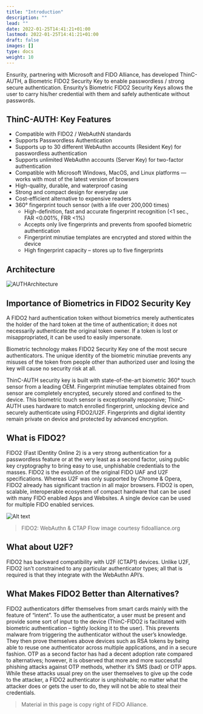 ```yaml
---
title: "Introduction"
description: ""
lead: ""
date: 2022-01-25T14:41:21+01:00
lastmod: 2022-01-25T14:41:21+01:00
draft: false
images: []
type: docs
weight: 10
---
```


Ensurity, partnering with Microsoft and FIDO Alliance, has developed ThinC-AUTH, a Biometric FIDO2 Security Key to enable passwordless / strong secure authentication. Ensurity’s Biometric FIDO2 Security Keys allows the user to carry his/her credential with them and safely authenticate without passwords.

## ThinC-AUTH: Key Features

- Compatible with FIDO2 / WebAuthN standards
- Supports Passwordless Authentication
- Supports up to 30 different WebAuthn accounts (Resident Key) for passwordless authentication
- Supports unlimited WebAuthn accounts (Server Key) for two-factor authentication 
- Compatible with Microsoft Windows, MacOS, and Linux platforms — works with most of the latest version of browsers
- High-quality, durable, and waterproof casing
- Strong and compact design for everyday use
- Cost-efficient alternative to expensive readers
- 360° fingerprint touch sensor (with a life over 200,000 times)
  - High-definition, fast and accurate fingerprint recognition (<1 sec., FAR <0.001%, FRR <1%) 
  - Accepts only live fingerprints and prevents from spoofed biometric authentication
  - Fingerprint minutiae templates are encrypted and stored within the device
  - High fingerprint capacity – stores up to five fingerprints

## Architecture

![AUTHArchitecture](images/AUTH_Architecture.png)

## Importance of Biometrics in FIDO2 Security Key

A FIDO2 hard authentication token without biometrics merely authenticates the holder of the hard token at the time of authentication; it does not necessarily authenticate the original token owner. If a token is lost or misappropriated, it can be used to easily impersonate. 

Biometric technology makes FIDO2 Security Key one of the most secure authenticators. The unique identity of the biometric minutiae prevents any misuses of the token from people other than authorized user and losing the key will cause no security risk at all.

ThinC-AUTH security key is built with state-of-the-art biometric 360° touch sensor from a leading OEM. Fingerprint minutiae templates obtained from sensor are completely encrypted, securely stored and confined to the device. This biometric touch sensor is exceptionally responsive; ThinC-AUTH uses hardware to match enrolled fingerprint, unlocking device and securely authenticate using FIDO2/U2F. Fingerprints and digital identity remain private on device and protected by advanced encryption.


## What is FIDO2? 

FIDO2 (Fast IDentity Online 2) is a very strong authentication for a passwordless feature or at the very least as a second factor, using public key cryptography to bring easy to use, unphishable credentials to the masses. FIDO2 is the evolution of the original FIDO UAF and U2F specifications. Whereas U2F was only supported by Chrome & Opera, FIDO2 already has significant traction in all major browsers. FIDO2 is open, scalable, interoperable ecosystem of compact hardware that can be used with many FIDO enabled Apps and Websites. A single device can be used for multiple FIDO enabled services.

![Alt text](images/fido.png)

> FIDO2: WebAuthn & CTAP Flow image courtesy fidoalliance.org 

## What about U2F?
FIDO2 has backward compatibility with U2F (CTAP1) devices. Unlike U2F, FIDO2 isn’t constrained to any particular authenticator types; all that is required is that they integrate with the WebAuthn API’s. 

## What Makes FIDO2 Better than Alternatives?
FIDO2 authenticators differ themselves from smart cards mainly with the feature of “intent”. To use the authenticator, a user must be present and provide some sort of input to the device (ThinC-FIDO2 is facilitated with biometric authentication – tightly locking it to the user). This prevents malware from triggering the authenticator without the user’s knowledge. They then prove themselves above devices such as RSA tokens by being able to reuse one authenticator across multiple applications, and in a secure fashion. OTP as a second factor has had a decent adoption rate compared to alternatives; however, it is observed that more and more successful phishing attacks against OTP methods, whether it’s SMS (bad) or OTP apps. While these attacks usual prey on the user themselves to give up the code to the attacker, a FIDO2 authenticator is unphishable; no matter what the attacker does or gets the user to do, they will not be able to steal their credentials. 

> Material in this page is copy right of FIDO Alliance. 

